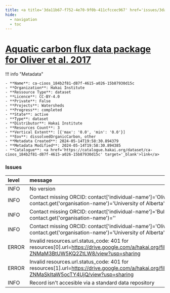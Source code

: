 ```yaml
---
title: <a title='3da11b67-f752-4e70-9f0b-411cfccec967' href='issues/3da11b67-f752-4e70-9f0b-411cfccec967/' target='_blank'>Aquatic carbon flux data package for Oliver et al. 2017</a>
hide:
  - navigation
  - toc
---
```


# <a title='3da11b67-f752-4e70-9f0b-411cfccec967' href='issues/3da11b67-f752-4e70-9f0b-411cfccec967/' target='_blank'>Aquatic carbon flux data package for Oliver et al. 2017</a>

<div id='map'></div>

!!! info "Metadata"
    
    - **Name**: ca-cioos_184b2f81-d87f-4615-a026-15b87930d15c 
    - **Organization**: Hakai Institute 
    - **Ressource Type**: dataset 
    - **Licence**: CC-BY-4.0 
    - **Private**: False 
    - **Projects**: Watersheds 
    - **Progress**: completed 
    - **State**: active 
    - **Type**: dataset 
    - **Distributor**: Hakai Institute 
    - **Resources Count**: 3 
    - **Vertical Extent**: [{'max': '0.0', 'min': '0.0'}] 
    - **Eov**: dissolvedOrganicCarbon, other 
    - **Metadata Created**: 2024-05-14T19:58:30.894379 
    - **Metadata Modified**: 2024-05-14T19:58:30.894385 
    - **Catalogue**: <a href='https://catalogue.hakai.org/dataset/ca-cioos_184b2f81-d87f-4615-a026-15b87930d15c' target='_blank'>link</a> 

### Issues

| level   | message                                                                                                                                               |
|:--------|:------------------------------------------------------------------------------------------------------------------------------------------------------|
| INFO    | No version                                                                                                                                            |
| INFO    | Contact missing ORCID: contact['individual-name']='Oliver, Allison A.' contact.get('organisation-name')='University of Alberta'                       |
| INFO    | Contact missing ORCID: contact['individual-name']='Bulmer, Chuck' contact.get('organisation-name')=''                                                 |
| INFO    | Contact missing ORCID: contact['individual-name']='Oliver, Allison A.' contact.get('organisation-name')='University of Alberta'                       |
| ERROR   | Invalid resources.url.status_code: 401 for resources[0].url=https://drive.google.com/a/hakai.org/file/d/0Byed_WX-ZNMaM3BtUW5KQ2ZtLW8/view?usp=sharing |
| ERROR   | Invalid resources.url.status_code: 401 for resources[1].url=https://drive.google.com/a/hakai.org/file/d/0Byed_WX-ZNMaSkItaW5ocTY4UjQ/view?usp=sharing |
| INFO    | Record isn't accesible via a standard data repository                                                                                                 |

<script>
   document.addEventListener("DOMContentLoaded", function() {
    var map = L.map('map').setView([51.505, -125.09], 5);
    L.tileLayer('https://tile.openstreetmap.org/{z}/{x}/{y}.png', {
        maxZoom: 19,
        attribution: '&copy; <a href="http://www.openstreetmap.org/copyright">OpenStreetMap</a>'
    }).addTo(map);
    var geojsonFeature = {
        "type": "Feature",
        "properties": {
            "name" : "<a title='3da11b67-f752-4e70-9f0b-411cfccec967' href='issues/3da11b67-f752-4e70-9f0b-411cfccec967/' target='_blank'>Aquatic carbon flux data package for Oliver et al. 2017</a>"
        },
        "geometry": {'type': 'Polygon', 'coordinates': [[[-128.15002441406247, 51.614605707797466], [-127.96600341796874, 51.614605707797466], [-127.96600341796874, 51.70405535332591], [-128.15002441406247, 51.70405535332591], [-128.15002441406247, 51.614605707797466]]]}
    }
    L.geoJSON(geojsonFeature).addTo(map);
   })
</script>